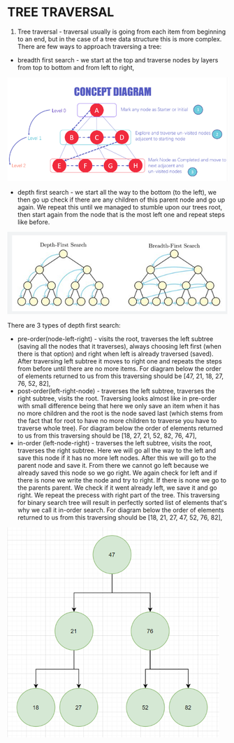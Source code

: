 # TREE TRAVERSAL

1. Tree traversal - traversal usually is going from each item from beginning to an end, but in the case of a tree data structure this is more complex. There are few ways to approach traversing a tree:

- breadth first search - we start at the top and traverse nodes by layers from top to bottom and from left to right,

![breadth first search for a tree](../assets/tree_traversing_breadth_first_search.png)

- depth first search - we start all the way to the bottom (to the left), we then go up check if there are any children of this parent node and go up again. We repeat this until we managed to stumble upon our trees root, then start again from the node that is the most left one and repeat steps like before.

![depth vs breadth first search for a tree](../assets/tree_traversing_breadth_vs_depth_first_search.png)

  There are 3 types of depth first search:

- pre-order(node-left-right) - visits the root, traverses the left subtree (saving all the nodes that it traverses), always choosing left first (when there is that option) and right when left is already traversed (saved). After traversing left subtree it moves to right one and repeats the steps from before until there are no more items. For diagram below the order of elements returned to us from this traversing should be [47, 21, 18, 27, 76, 52, 82],  
- post-order(left-right-node) - traverses the left subtree, traverses the right subtree, visits the root. Traversing looks almost like in pre-order with small difference being that here we only save an item when it has no more children and the root is the node saved last (which stems from the fact that for root to have no more children to traverse you have to traverse whole tree). For diagram below the order of elements returned to us from this traversing should be [18, 27, 21, 52, 82, 76, 47],
- in-order (left-node-right) - traverses the left subtree, visits the root, traverses the right subtree. Here we will go all the way to the left and save this node if it has no more left nodes. After this we will go to the parent node and save it. From there we cannot go left because we already saved this node so we go right. We again check for left and if there is none we write the node and try to right. If there is none we go to the parents parent. We check if it went already left, we save it and go right. We repeat the precess with right part of the tree. This traversing for binary search tree will result in perfectly sorted list of elements that's why we call it in-order search. For diagram below the order of elements returned to us from this traversing should be [18, 21, 27, 47, 52, 76, 82],

![depth first search example](../assets/tree_traversing_depth_first_example.png)
